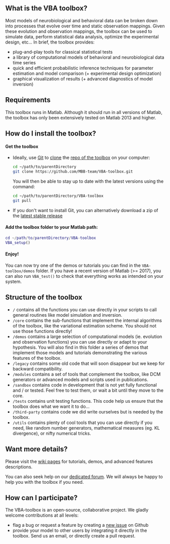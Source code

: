 ## What is the VBA toolbox?

Most models of neurobiological and behavioral data can be broken down into processes that evolve over time and static observation mappings. Given these evolution and observation mappings, the toolbox can be used to simulate data, perform statistical data analysis, optimize the experimental design, etc... In brief, the toolbox provides:

* plug-and-play tools for classical statistical tests
* a library of computational models of behavioral and neurobiological data time series
* quick and efficient probabilistic inference techniques for parameter estimation and model comparison (+ experimental design optimization)
* graphical visualization of results (+ advanced diagnostics of model inversion)

## Requirements

This toolbox runs in Matlab. Although it should run in all versions of Matlab, the toolbox has only been extensively tested on Matlab 2013 and higher.

## How do I install the toolbox?

#### Get the toolbox

- Ideally, use [Git](https://git-scm.com/) to  [clone](https://github.com/MBB-team/VBA-toolbox/clone) the [repo of the toolbox](https://github.com/MBB-team/VBA-toolbox) on your computer:
    
    ```bash
    cd ~/path/to/parentDirectory
    git clone https://github.com/MBB-team/VBA-toolbox.git
    ```
    You will then be able to stay up to date with the latest versions using the command:
   
    ```bash
    cd ~/path/to/parentDirectory/VBA-toolbox
    git pull
    ```
    
- If you don't want to install Git, you can alternatively download a zip of the [latest stable release](https://github.com/MBB-team/VBA-toolbox/archive/master.zip)

#### Add the toolbox folder to your Matlab path:

```matlab
cd ~/path/to/parentDirectory/VBA-toolbox
VBA_setup()
```

#### Enjoy!

You can now try one of the demos or tutorials you can find in the `VBA-toolbox/demos` folder. If you have a recent version of Matlab (>= 2017), you can also run `VBA_test()` to check that everything works as intended on your system.

## Structure of the toolbox

- `/` contains all the functions you can use directly in your scripts to call general routines like model simulation and inversion.
- `/core` contains the sub-functions that implement the internal algorithms of the toolbox, like the variational estimation scheme. You should not use those functions directly!
- `/demos` contains a large selection of computational models (ie. evolution and observation functions) you can use directly or adapt to your hypothesis. You will also find in this folder a series of demos that implement those models and tutorials demonstrating the various features of the toolbox.
- `/legacy` contains some old code that will soon disappear but we keep for backward compatibility.
- `/modules` contains a set of tools that complement the toolbox, like DCM generators or advanced models and scripts used in publications.
- `/sandbox` contains code in development that is not yet fully functional and / or tested. Feel free to test them, or wait a bit until they move to the core.
- `/tests` contains unit testing functions. This code help us ensure that the toolbox does what we want it to do...
- `/third-party` contains code we did write ourselves but is needed by the toolbox.
- `/utils` contains plenty of cool tools that you can use directly if you need, like random number generators, mathematical measures (eg. KL divergence), or nifty numerical tricks.

## Want more details?

Please visit the [wiki pages](http://mbb-team.github.io/VBA-toolbox/wiki/) for tutorials, demos, and advanced features descriptions.

You can also seek help on our [dedicated forum](http://mbb-team.github.io/VBA-toolbox/forum/). We will always be happy to help you with the toolbox if you need.

## How can I participate?

The VBA-toolbox is an open-source, collaborative project.
We gladly welcome contributions at all levels:
- flag a bug or request a feature by creating a [new issue](https://github.com/MBB-team/VBA-toolbox/issues) on Github
- provide your model to other users by integrating it directly in the toolbox. Send us an email, or directly create a pull request.
